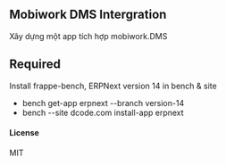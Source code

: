 ## Mobiwork DMS Intergration

Xây dựng một app tích hợp mobiwork.DMS

## Required

Install frappe-bench, ERPNext version 14 in bench & site

- bench get-app erpnext --branch version-14
- bench --site dcode.com install-app erpnext

#### License

MIT
